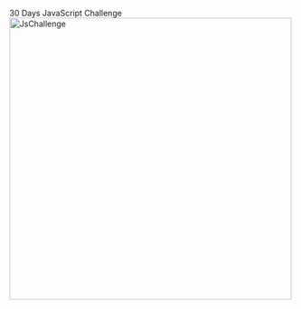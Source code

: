 30 Days JavaScript Challenge
<img width="499" alt="JsChallenge" src="https://github.com/user-attachments/assets/9dc925c7-a440-4c53-88f0-aa608d20dbcd">

  
